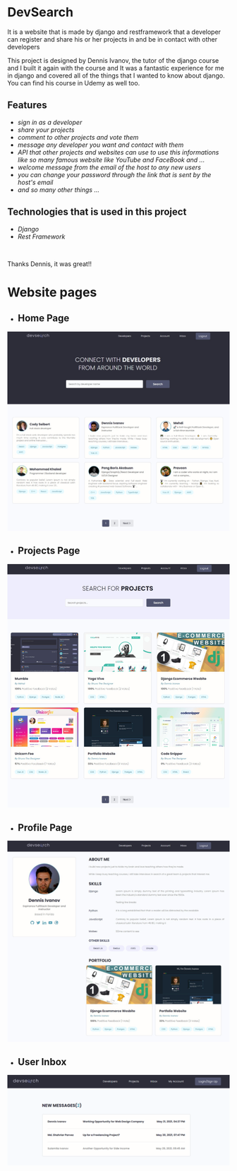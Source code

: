 # DevSearch

It is a website that is made by django and restframework that a developer can register and share his or her projects in and be in contact with other developers

This project is designed by Dennis Ivanov, the tutor of the django course and I built it again with the course and It was a fantastic experience for me in django and covered all of the things that I wanted to know about django.
You can find his course in Udemy as well too.

## Features
- *sign in as a developer*
- *share your projects*
- *comment to other projects and vote them*
- *message any developer you want and contact with them*
- *API that other projects and websites can use to use this informations like so many famous website like YouTube and FaceBook and ...*
- *welcome message from the email of the host to any new users*
- *you can change your password through the link that is sent by the host's email*
- *and so many other things ...*

## Technologies that is used in this project
- *Django*
- *Rest Framework*

<br />

Thanks Dennis, it was great!!


# Website pages
* ## Home Page
<img src="./resources/images/Devsearch Home.jpg">  


* ## Projects Page
<img src="./resources/images/DevSearch Projects.jpg">  

* ## Profile Page
<img src="./resources/images/Devsearch Profile.jpg">  

* ## User Inbox
<img src="./resources/images/Devsearch Inbox.jpg">  

